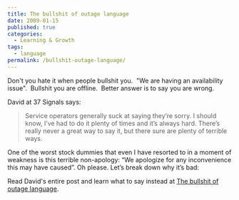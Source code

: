 ```yaml
---
title: The bullshit of outage language
date: 2009-01-15
published: true
categories:
  - Learning & Growth
tags:
  - language
permalink: /bullshit-outage-language/
---
```

Don't you hate it when people bullshit you.  "We are having an availability issue".  Bullshit you are offline.  Better answer is to say you are wrong.

David at 37 Signals says:
>Service operators generally suck at saying they’re sorry. I should know, I’ve had to do it plenty of times and it’s always hard. There’s really never a great way to say it, but there sure are plenty of terrible ways.

One of the worst stock dummies that even I have resorted to in a moment of weakness is this terrible non-apology: “We apologize for any inconvenience this may have caused”. Oh please. Let’s break down why it’s bad:

Read David's entire post and learn what to say instead at [The bullshit of outage language](http://www.37signals.com/svn/posts/1528-the-bullshit-of-outage-language).
